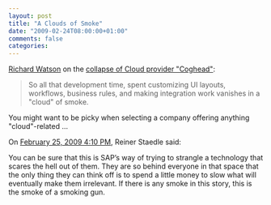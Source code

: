 ```yaml
---
layout: post
title: "A Clouds of Smoke"
date: "2009-02-24T08:00:00+01:00"
comments: false
categories: 
---
```


<p><a href="http://apsblog.burtongroup.com/2009/02/when-the-paas-cogs-stop-meshing.html">Richard Watson</a> on the <a href="http://www.coghead.com/letter-from-chairman">collapse of Cloud provider "Coghead"</a>:</p>

<blockquote>
<p>So all that development time, spent customizing UI layouts, workflows, business rules, and making integration work vanishes in a "cloud" of smoke.</p>
</blockquote>

<p>You might want to be picky when selecting a company offering anything "cloud"-related …</p>

<section class="comments">



<div class="comment" id="comment-1933">
On <a href="#comment-1933" title="Permalink to this comment">February 25, 2009  4:10 PM</a>, Reiner Staedle
said:
<p>You can be sure that this is SAP&#8217;s way of trying to strangle a technology that scares the hell out of them. They are so behind everyone in that space that the only thing they can think off is to spend a little money to slow what will eventually make them irrelevant. If there is any smoke in this story, this is the smoke of a smoking gun.</p>


</section>


